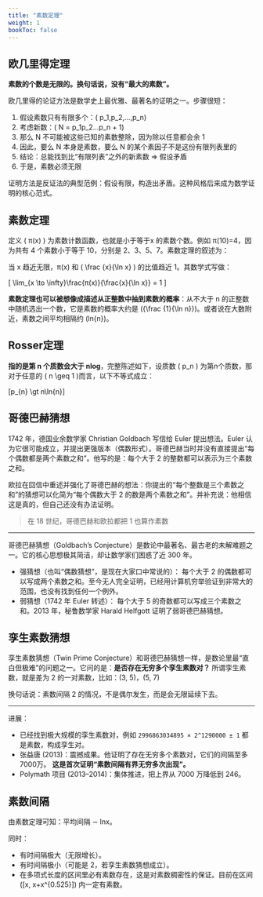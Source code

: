 ```yaml
---
title: "素数定理"
weight: 1
bookToc: false
---
```


## 欧几里得定理

**素数的个数是无限的。换句话说，没有“最大的素数”。**

欧几里得的论证方法是数学史上最优雅、最著名的证明之一。步骤很短：
1. 假设素数只有有限多个：\( p_1,p_2,...,p_n\)
2. 考虑新数：\( N = p_1p_2...p_n + 1\)
3. 那么 N 不可能被这些已知的素数整除，因为除以任意都会余 1
4. 因此，要么 N 本身是素数，要么 N 的某个素因子不是这份有限列表里的
5. 结论：总能找到比“有限列表”之外的新素数 ⇒ 假设矛盾
6. 于是，素数必须无限

证明方法是反证法的典型范例：假设有限，构造出矛盾。这种风格后来成为数学证明的核心范式。


## 素数定理

定义 \( π(x) \) 为素数计数函数，也就是小于等于x 的素数个数。例如 π(10)=4，因为共有 4 个素数小于等于 10，分别是 2、3、5、7。素数定理的叙述为：

当 x 趋近无限，π(x) 和 \( \frac {x}{\ln x} \) 的比值趋近 1。其数学式写做：

\[
    \lim_{x \to \infty}\frac{π(x)}{\frac{x}{\ln x}} = 1
\]

**素数定理也可以被想像成描述从正整数中抽到素数的概率**：从不大于 n 的正整数中随机选出一个数，它是素数的概率大约是 \({\frac {1}{\ln n}}\)。或者说在大数附近，素数之间平均相隔约 \(ln{n}\)。

## Rosser定理

**指的是第 n 个质数会大于 nlog**，完整陈述如下，设质数 \( p_n \) 为第n个质数，那对于任意的 
\( n \geq 1 \)而言，以下不等式成立：

\[p_{n} \gt n\ln{n}\]

## 哥德巴赫猜想

1742 年，德国业余数学家 Christian Goldbach 写信给 Euler 提出想法。Euler 认为它很可能成立，并提出更强版本（偶数形式）。哥德巴赫当时并没有直接提出“每个偶数都是两个素数之和”。他写的是：每个大于 2 的整数都可以表示为三个素数之和。

欧拉在回信中重述并强化了哥德巴赫的想法：你提出的“每个整数是三个素数之和”的猜想可以化简为“每个偶数大于 2 的数是两个素数之和”。并补充说：他相信这是真的，但自己还没有办法证明。

> 在 18 世纪，哥德巴赫和欧拉都把 1 也算作素数

---

哥德巴赫猜想（Goldbach’s Conjecture）是数论中最著名、最古老的未解难题之一。它的核心思想极其简洁，却让数学家们困惑了近 300 年。

- 强猜想（也叫“偶数猜想”，是现在大家口中常说的）：
每个大于 2 的偶数都可以写成两个素数之和。至今无人完全证明，已经用计算机穷举验证到非常大的范围，也没有找到任何一个例外。
- 弱猜想（1742 年 Euler 转述）：
每个大于 5 的奇数都可以写成三个素数之和。2013 年，秘鲁数学家 Harald Helfgott 证明了弱哥德巴赫猜想。

## 孪生素数猜想

孪生素数猜想（Twin Prime Conjecture）和哥德巴赫猜想一样，是数论里最“直白但极难”的问题之一。它问的是：**是否存在无穷多个孪生素数对？**
所谓孪生素数，就是差为 2 的一对素数，比如：(3, 5)，(5, 7)

换句话说：素数间隔 2 的情况，不是偶尔发生，而是会无限延续下去。

--- 

进展：

- 已经找到极大规模的孪生素数对，例如 
`2996863034895 × 2^1290000 ± 1` 都是素数，构成孪生对。
- 张益唐 (2013)：震撼成果。他证明了存在无穷多个素数对，它们的间隔至多 7000万。
**这是首次证明“素数间隔有界无穷多次出现”。**
- Polymath 项目 (2013–2014)：集体推进，把上界从 7000 万降低到 246。

## 素数间隔

由素数定理可知：平均间隔 ∼ lnx。

同时：
- 有时间隔极大（无限增长）。
- 有时间隔极小（可能是 2，若孪生素数猜想成立）。
- 在多项式长度的区间里必有素数存在，这是对素数稠密性的保证。目前在区间\([x, x+x^{0.525}]\) 内一定有素数。